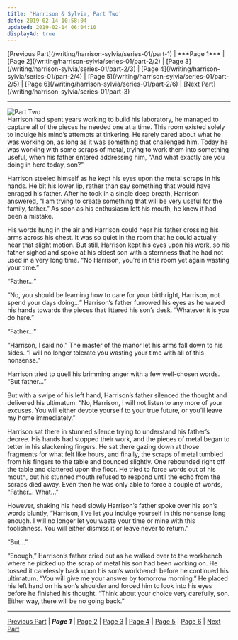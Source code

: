 ```yaml
---
title: 'Harrison & Sylvia, Part Two'
date: 2019-02-14 10:58:04
updated: 2019-02-14 06:04:10
displayAd: true
---
```

<p class="center">[Previous Part](/writing/harrison-sylvia/series-01/part-1) | <span class="current-page">***Page 1***</span> | [Page 2](/writing/harrison-sylvia/series-01/part-2/2) | [Page 3](/writing/harrison-sylvia/series-01/part-2/3) | [Page 4](/writing/harrison-sylvia/series-01/part-2/4) | [Page 5](/writing/harrison-sylvia/series-01/part-2/5) | [Page 6](/writing/harrison-sylvia/series-01/part-2/6) | [Next Part](/writing/harrison-sylvia/series-01/part-3) </p><hr class="clear-both center-fade"/><div class="embedded-image-left"><img src="/writing/harrison-sylvia/series-01/part-2/hs102.jpg" alt="Part Two" style="max-height: 275px;"/></div>Harrison had spent years working to build his laboratory, he managed to capture all of the pieces he needed one at a time.  This room existed solely to indulge his mind’s attempts at tinkering.  He rarely cared about what he was working on, as long as it was something that challenged him.  Today he was working with some scraps of metal, trying to work them into something useful, when his father entered addressing him, “And what exactly are you doing in here today, son?”

Harrison steeled himself as he kept his eyes upon the metal scraps in his hands.  He bit his lower lip, rather than say something that would have enraged his father.  After he took in a single deep breath, Harrison answered, “I am trying to create something that will be very useful for the family, father.”  As soon as his enthusiasm left his mouth, he knew it had been a mistake.

His words hung in the air and Harrison could hear his father crossing his arms across his chest.  It was so quiet in the room that he could actually hear that slight motion.  But still, Harrison kept his eyes upon his work, so his father sighed and spoke at his eldest son with a sternness that he had not used in a very long time. “No Harrison, you’re in this room yet again wasting your time.”

“Father…”

“No, you should be learning how to care for your birthright, Harrison, not spend your days doing…”  Harrison’s father furrowed his eyes as he waved his hands towards the pieces that littered his son’s desk.  “Whatever it is you do here.”

“Father…”

“Harrison, I said no.”  The master of the manor let his arms fall down to his sides.  “I will no longer tolerate you wasting your time with all of this nonsense.”

Harrison tried to quell his brimming anger with a few well-chosen words.  “But father…”

But with a swipe of his left hand, Harrison’s father silenced the thought and delivered his ultimatum.  “No, Harrison, I will not listen to any more of your excuses.  You will either devote yourself to your true future, or you’ll leave my home immediately.”

Harrison sat there in stunned silence trying to understand his father’s decree.  His hands had stopped their work, and the pieces of metal began to tetter in his slackening fingers.  He sat there gazing down at those fragments for what felt like hours, and finally, the scraps of metal tumbled from his fingers to the table and bounced slightly.  One rebounded right off the table and clattered upon the floor.  He tried to force words out of his mouth, but his stunned mouth refused to respond until the echo from the scraps died away.  Even then he was only able to force a couple of words, “Father… What…”

However, shaking his head slowly Harrison’s father spoke over his son’s words bluntly, “Harrison, I’ve let you indulge yourself in this nonsense long enough.  I will no longer let you waste your time or mine with this foolishness.  You will either dismiss it or leave never to return.”

“But…”

“Enough,” Harrison’s father cried out as he walked over to the workbench where he picked up the scrap of metal his son had been working on.  He tossed it carelessly back upon his son’s workbench before he continued his ultimatum.  “You will give me your answer by tomorrow morning.”  He placed his left hand on his son’s shoulder and forced him to look into his eyes before he finished his thought.  “Think about your choice very carefully, son. Either way, there will be no going back.”<hr class="clear-both center-fade"/><p class="center"> [Previous Part](/writing/harrison-sylvia/series-01/part-1) | <span class="current-page">***Page 1***</span> | [Page 2](/writing/harrison-sylvia/series-01/part-2/2) | [Page 3](/writing/harrison-sylvia/series-01/part-2/3) | [Page 4](/writing/harrison-sylvia/series-01/part-2/4) | [Page 5](/writing/harrison-sylvia/series-01/part-2/5) | [Page 6](/writing/harrison-sylvia/series-01/part-2/6) | [Next Part](/writing/harrison-sylvia/series-01/part-3) </p>